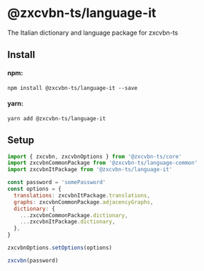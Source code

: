 # @zxcvbn-ts/language-it

The Italian dictionary and language package for zxcvbn-ts

## Install

#### npm:

`npm install @zxcvbn-ts/language-it --save`

#### yarn:

`yarn add @zxcvbn-ts/language-it`

## Setup

```js
import { zxcvbn, zxcvbnOptions } from '@zxcvbn-ts/core'
import zxcvbnCommonPackage from '@zxcvbn-ts/language-common'
import zxcvbnItPackage from '@zxcvbn-ts/language-it'

const password = 'somePassword'
const options = {
  translations: zxcvbnItPackage.translations,
  graphs: zxcvbnCommonPackage.adjacencyGraphs,
  dictionary: {
    ...zxcvbnCommonPackage.dictionary,
    ...zxcvbnItPackage.dictionary,
  },
}

zxcvbnOptions.setOptions(options)

zxcvbn(password)
```

